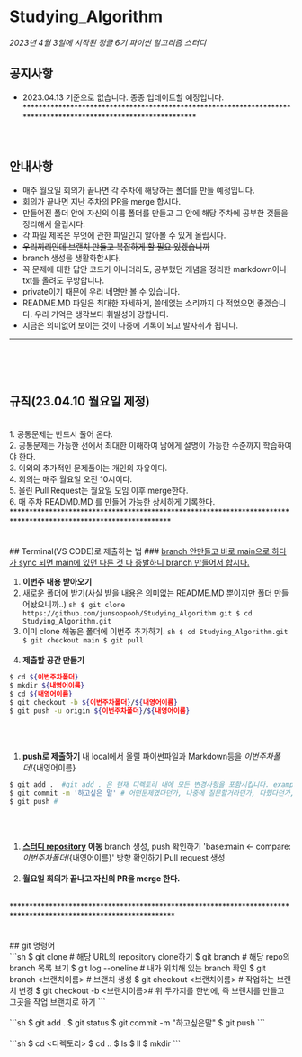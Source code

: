 # Studying_Algorithm
*2023년 4월 3일에 시작된 정글 6기 파이썬 알고리즘 스터디*

## 공지사항
- 2023.04.13 기준으로 없습니다. 종종 업데이트할 예정입니다.<br>
****************************************************************************************************************<br><br><br>
## 안내사항
- 매주 월요일 회의가 끝나면 각 주차에 해당하는 폴더를 만들 예정입니다.<br>
- 회의가 끝나면 지난 주차의 PR을 merge 합시다.<br>
- 만들어진 폴더 안에 자신의 이름 폴더를 만들고 그 안에 해당 주차에 공부한 것들을 정리해서 올립시다.<br>
- 각 파일 제목은 무엇에 관한 파일인지 알아볼 수 있게 올립시다.<br>
- ~~우리끼리인데 브랜치 만들고 복잡하게 할 필요 있겠습니까~~<br>
- branch 생성을 생활화합시다.<br>
- 꼭 문제에 대한 답안 코드가 아니더라도, 공부했던 개념을 정리한 markdown이나 txt를 올려도 무방합니다.<br>
- private이기 때문에 우리 네명만 볼 수 있습니다.<br>
- README.MD 파일은 최대한 자세하게, 쓸데없는 소리까지 다 적었으면 좋겠습니다. 우리 기억은 생각보다 휘발성이 강합니다.<br>
- 지금은 의미없어 보이는 것이 나중에 기록이 되고 발자취가 됩니다.<br>
****************************************************************************************************************
<br><br><br>
## 규칙(23.04.10 월요일 제정)<br>
<br>
1. 공통문제는 반드시 풀어 온다.<br>
2. 공통문제는 가능한 선에서 최대한 이해하여 남에게 설명이 가능한 수준까지 학습하여야 한다.<br>
3. 이외의 추가적인 문제풀이는 개인의 자유이다.<br>
4. 회의는 매주 월요일 오전 10시이다.<br>
5. 올린 Pull Request는 월요일 모임 이후 merge한다.<br>
6. 매 주차 READMD.MD 를 만들어 가능한 상세하게 기록한다.
<br>
****************************************************************************************************************<br>
<br><br>
## Terminal(VS CODE)로 제출하는 법
### <u>branch 안만들고 바로 main으로 하다가 sync 되면 main에 있던 다른 것 다 증발하니 branch 만들어서 합시다.</u>

1. **이번주 내용 받아오기**
  1. 새로운 폴더에 받기(사실 받을 내용은 의미없는 README.MD 뿐이지만 폴더 만들어놨으니까..)
    ```sh
    $ git clone https://github.com/junsoopooh/Studying_Algorithm.git
    $ cd Studying_Algorithm.git
    ```
    <br>
  2. 이미 clone 해놓은 폴더에 이번주 추가하기.
    ```sh
    $ cd Studying_Algorithm.git
    $ git checkout main
    $ git pull
    ```
<br><br>
1. **제출할 공간 만들기**
  ```sh
  $ cd ${이번주차폴더}
  $ mkdir ${내영어이름}
  $ cd ${내영어이름}
  $ git checkout -b ${이번주차폴더}/${내영어이름}
  $ git push -u origin ${이번주차폴더}/${내영어이름}
  ```
  <br><br>
1. **push로 제출하기**
  내 local에서 올릴 파이썬파일과 Markdown등을 ${이번주차폴더}/${내영어이름}
  ```sh
  $ git add .  #git add . 은 현재 디렉토리 내에 모든 변경사항을 포함시킵니다. example.py라는 파일만 하고싶으면 git add example.py 라고 하면 됩니다. 
  $ git commit -m '하고싶은 말' # 어떤문제였다던가, 나중에 질문할거라던가, 다했다던가, 어려웠다던가..., 하기싫다던가..
  $ git push # 
  ```
<br><br>
1. **[스터디 repository](https://github.com/junsoopooh/Studying_Algorithm) 이동**
  branch 생성, push 확인하기
  'base:main <- compare:${이번주차폴더}/${내영어이름}' 방향 확인하기
  Pull request 생성
 <br><br>
1. **월요일 회의가 끝나고 자신의 PR을 merge 한다.**
<br>
*****************************************************************************************************************<br><br><br>
## git 명령어
<br>
```sh
$ git clone <repository URL> # 해당 URL의 repository clone하기
$ git branch                 # 해당 repo의 branch 목록 보기
$ git log --oneline          # 내가 위치해 있는 branch 확인 
$ git branch <브랜치이름>     # 브랜치 생성
$ git checkout <브랜치이름>   # 작업하는 브랜치 변경
$ git checkout -b <브랜치이름># 위 두가지를 한번에, 즉 브랜치를 만들고 그곳을 작업 브랜치로 하기
```
<br><br>
```sh
$ git add . 
$ git status
$ git commit -m "하고싶은말"
$ git push 
```
<br><br>
```sh
$ cd <디렉토리>
$ cd ..
$ ls
$ ll
$ mkdir
```















